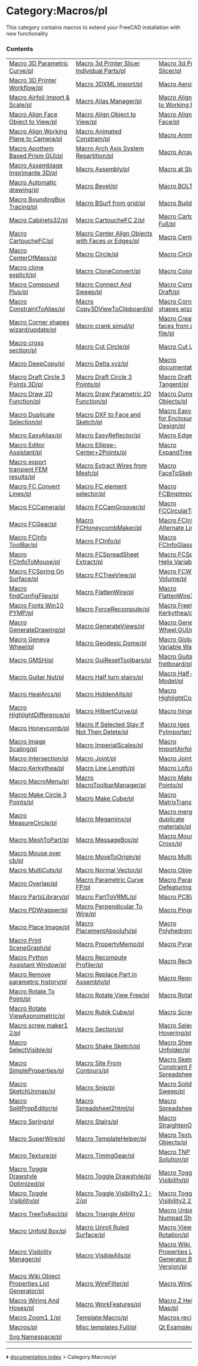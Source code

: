 # Category:Macros/pl
This category contains macros to extend your FreeCAD installation with new functionality

### Contents

|     |     |     |
| --- | --- | --- |
| [Macro 3D Parametric Curve/pl](Macro_3D_Parametric_Curve/pl.md) | [Macro 3d Printer Slicer Individual Parts/pl](Macro_3d_Printer_Slicer_Individual_Parts/pl.md) | [Macro 3d Printer Slicer/pl](Macro_3d_Printer_Slicer/pl.md) |
| [Macro 3D Printer Workflow/pl](Macro_3D_Printer_Workflow/pl.md) | [Macro 3DXML import/pl](Macro_3DXML_import/pl.md) | [Macro AeroFoil/pl](Macro_AeroFoil/pl.md) |
| [Macro Airfoil Import & Scale/pl](Macro_Airfoil_Import_&_Scale/pl.md) | [Macro Alias Manager/pl](Macro_Alias_Manager/pl.md) | [Macro Align Camera to Working Plane/pl](Macro_Align_Camera_to_Working_Plane/pl.md) |
| [Macro Align Face Object to View/pl](Macro_Align_Face_Object_to_View/pl.md) | [Macro Align Object to View/pl](Macro_Align_Object_to_View/pl.md) | [Macro Align View to Face/pl](Macro_Align_View_to_Face/pl.md) |
| [Macro Align Working Plane to Camera/pl](Macro_Align_Working_Plane_to_Camera/pl.md) | [Macro Animated Constrain/pl](Macro_Animated_Constrain/pl.md) | [Macro Animator/pl](Macro_Animator/pl.md) |
| [Macro Apothem Based Prism GUI/pl](Macro_Apothem_Based_Prism_GUI/pl.md) | [Macro Arch Axis System Repartition/pl](Macro_Arch_Axis_System_Repartition/pl.md) | [Macro ArrayCopy/pl](Macro_ArrayCopy/pl.md) |
| [Macro Assemblage Imprimante 3D/pl](Macro_Assemblage_Imprimante_3D/pl.md) | [Macro Assembly/pl](Macro_Assembly/pl.md) | [Macro at Startup/pl](Macro_at_Startup/pl.md) |
| [Macro Automatic drawing/pl](Macro_Automatic_drawing/pl.md) | [Macro Bevel/pl](Macro_Bevel/pl.md) | [Macro BOLTS/pl](Macro_BOLTS/pl.md) |
| [Macro BoundingBox Tracing/pl](Macro_BoundingBox_Tracing/pl.md) | [Macro BSurf from grid/pl](Macro_BSurf_from_grid/pl.md) | [Macro Build Utility/pl](Macro_Build_Utility/pl.md) |
| [Macro Cabinets32/pl](Macro_Cabinets32/pl.md) | [Macro CartoucheFC 2/pl](Macro_CartoucheFC_2/pl.md) | [Macro CartoucheFC Full/pl](Macro_CartoucheFC_Full/pl.md) |
| [Macro CartoucheFC/pl](Macro_CartoucheFC/pl.md) | [Macro Center Align Objects with Faces or Edges/pl](Macro_Center_Align_Objects_with_Faces_or_Edges/pl.md) | [Macro CenterFace/pl](Macro_CenterFace/pl.md) |
| [Macro CenterOfMass/pl](Macro_CenterOfMass/pl.md) | [Macro Circle/pl](Macro_Circle/pl.md) | [Macro CirclePlus/pl](Macro_CirclePlus/pl.md) |
| [Macro clone explicit/pl](Macro_clone_explicit/pl.md) | [Macro CloneConvert/pl](Macro_CloneConvert/pl.md) | [Macro Colorize/pl](Macro_Colorize/pl.md) |
| [Macro Compound Plus/pl](Macro_Compound_Plus/pl.md) | [Macro Connect And Sweep/pl](Macro_Connect_And_Sweep/pl.md) | [Macro Constraint Draft/pl](Macro_Constraint_Draft/pl.md) |
| [Macro ConstraintToAlias/pl](Macro_ConstraintToAlias/pl.md) | [Macro Copy3DViewToClipboard/pl](Macro_Copy3DViewToClipboard/pl.md) | [Macro Corner shapes wizard/pl](Macro_Corner_shapes_wizard/pl.md) |
| [Macro Corner shapes wizard/update/pl](Macro_Corner_shapes_wizard/update/pl.md) | [Macro crank simul/pl](Macro_crank_simul/pl.md) | [Macro Creating faces from a DXF file/pl](Macro_Creating_faces_from_a_DXF_file/pl.md) |
| [Macro cross section/pl](Macro_cross_section/pl.md) | [Macro Cut Circle/pl](Macro_Cut_Circle/pl.md) | [Macro Cut Line/pl](Macro_Cut_Line/pl.md) |
| [Macro DeepCopy/pl](Macro_DeepCopy/pl.md) | [Macro Delta xyz/pl](Macro_Delta_xyz/pl.md) | [Macro documentation/pl](Macro_documentation/pl.md) |
| [Macro Draft Circle 3 Points 3D/pl](Macro_Draft_Circle_3_Points_3D/pl.md) | [Macro Draft Circle 3 Points/pl](Macro_Draft_Circle_3_Points/pl.md) | [Macro Draft Circle Tangent/pl](Macro_Draft_Circle_Tangent/pl.md) |
| [Macro Draw 2D Function/pl](Macro_Draw_2D_Function/pl.md) | [Macro Draw Parametric 2D Function/pl](Macro_Draw_Parametric_2D_Function/pl.md) | [Macro Dump Objects/pl](Macro_Dump_Objects/pl.md) |
| [Macro Duplicate Selection/pl](Macro_Duplicate_Selection/pl.md) | [Macro DXF to Face and Sketch/pl](Macro_DXF_to_Face_and_Sketch/pl.md) | [Macro Easy cutouts for Enclosure Design/pl](Macro_Easy_cutouts_for_Enclosure_Design/pl.md) |
| [Macro EasyAlias/pl](Macro_EasyAlias/pl.md) | [Macro EasyReflector/pl](Macro_EasyReflector/pl.md) | [Macro EdgesToArc/pl](Macro_EdgesToArc/pl.md) |
| [Macro Editor Assistant/pl](Macro_Editor_Assistant/pl.md) | [Macro Ellipse-Center+2Points/pl](Macro_Ellipse-Center+2Points/pl.md) | [Macro ExpandTreeItem/pl](Macro_ExpandTreeItem/pl.md) |
| [Macro export transient FEM results/pl](Macro_export_transient_FEM_results/pl.md) | [Macro Extract Wires from Mesh/pl](Macro_Extract_Wires_from_Mesh/pl.md) | [Macro FaceToSketch/pl](Macro_FaceToSketch/pl.md) |
| [Macro FC Convert Lines/pl](Macro_FC_Convert_Lines/pl.md) | [Macro FC element selector/pl](Macro_FC_element_selector/pl.md) | [Macro FCBmpImport/pl](Macro_FCBmpImport/pl.md) |
| [Macro FCCamera/pl](Macro_FCCamera/pl.md) | [Macro FCCamGroover/pl](Macro_FCCamGroover/pl.md) | [Macro FCCircularText/pl](Macro_FCCircularText/pl.md) |
| [Macro FCGear/pl](Macro_FCGear/pl.md) | [Macro FCHoneycombMaker/pl](Macro_FCHoneycombMaker/pl.md) | [Macro FCInfo Alternate Linux/pl](Macro_FCInfo_Alternate_Linux/pl.md) |
| [Macro FCInfo ToolBar/pl](Macro_FCInfo_ToolBar/pl.md) | [Macro FCInfo/pl](Macro_FCInfo/pl.md) | [Macro FCInfoGlass/pl](Macro_FCInfoGlass/pl.md) |
| [Macro FCInfoToMouse/pl](Macro_FCInfoToMouse/pl.md) | [Macro FCSpreadSheet Extract/pl](Macro_FCSpreadSheet_Extract/pl.md) | [Macro FCSpring Helix Variable/pl](Macro_FCSpring_Helix_Variable/pl.md) |
| [Macro FCSpring On Surface/pl](Macro_FCSpring_On_Surface/pl.md) | [Macro FCTreeView/pl](Macro_FCTreeView/pl.md) | [Macro FCWire To Volume/pl](Macro_FCWire_To_Volume/pl.md) |
| [Macro findConfigFiles/pl](Macro_findConfigFiles/pl.md) | [Macro FlattenWire/pl](Macro_FlattenWire/pl.md) | [Macro FlattenWire3Points/pl](Macro_FlattenWire3Points/pl.md) |
| [Macro Fonts Win10 PYMP/pl](Macro_Fonts_Win10_PYMP/pl.md) | [Macro ForceRecompute/pl](Macro_ForceRecompute/pl.md) | [Macro FreeCAD to Kerkythea/pl](Macro_FreeCAD_to_Kerkythea/pl.md) |
| [Macro GenerateDrawing/pl](Macro_GenerateDrawing/pl.md) | [Macro GenerateViews/pl](Macro_GenerateViews/pl.md) | [Macro Geneva Wheel GUI/pl](Macro_Geneva_Wheel_GUI/pl.md) |
| [Macro Geneva Wheel/pl](Macro_Geneva_Wheel/pl.md) | [Macro Geodesic Dome/pl](Macro_Geodesic_Dome/pl.md) | [Macro Global Variable Watcher/pl](Macro_Global_Variable_Watcher/pl.md) |
| [Macro GMSH/pl](Macro_GMSH/pl.md) | [Macro GuiResetToolbars/pl](Macro_GuiResetToolbars/pl.md) | [Macro Guitar fretboard/pl](Macro_Guitar_fretboard/pl.md) |
| [Macro Guitar Nut/pl](Macro_Guitar_Nut/pl.md) | [Macro Half turn stairs/pl](Macro_Half_turn_stairs/pl.md) | [Macro Half-Hull Model/pl](Macro_Half-Hull_Model/pl.md) |
| [Macro HealArcs/pl](Macro_HealArcs/pl.md) | [Macro HiddenAlls/pl](Macro_HiddenAlls/pl.md) | [Macro HighlightCommon/pl](Macro_HighlightCommon/pl.md) |
| [Macro HighlightDifference/pl](Macro_HighlightDifference/pl.md) | [Macro HilbertCurve/pl](Macro_HilbertCurve/pl.md) | [Macro hinge/pl](Macro_hinge/pl.md) |
| [Macro Honeycomb/pl](Macro_Honeycomb/pl.md) | [Macro If Selected Stay If Not Then Delete/pl](Macro_If_Selected_Stay_If_Not_Then_Delete/pl.md) | [Macro Iges PyImporter/pl](Macro_Iges_PyImporter/pl.md) |
| [Macro Image Scaling/pl](Macro_Image_Scaling/pl.md) | [Macro ImperialScales/pl](Macro_ImperialScales/pl.md) | [Macro ImportAirfoil/pl](Macro_ImportAirfoil/pl.md) |
| [Macro Intersection/pl](Macro_Intersection/pl.md) | [Macro Joint/pl](Macro_Joint/pl.md) | [Macro JointWire/pl](Macro_JointWire/pl.md) |
| [Macro Kerkythea/pl](Macro_Kerkythea/pl.md) | [Macro Line Length/pl](Macro_Line_Length/pl.md) | [Macro Loft/pl](Macro_Loft/pl.md) |
| [Macro MacroMenu/pl](Macro_MacroMenu/pl.md) | [Macro MacroToolbarManager/pl](Macro_MacroToolbarManager/pl.md) | [Macro Make Arc 3 Points/pl](Macro_Make_Arc_3_Points/pl.md) |
| [Macro Make Circle 3 Points/pl](Macro_Make_Circle_3_Points/pl.md) | [Macro Make Cube/pl](Macro_Make_Cube/pl.md) | [Macro MatrixTransform/pl](Macro_MatrixTransform/pl.md) |
| [Macro MeasureCircle/pl](Macro_MeasureCircle/pl.md) | [Macro Megaminx/pl](Macro_Megaminx/pl.md) | [Macro merge duplicate materials/pl](Macro_merge_duplicate_materials/pl.md) |
| [Macro MeshToPart/pl](Macro_MeshToPart/pl.md) | [Macro MessageBox/pl](Macro_MessageBox/pl.md) | [Macro Mouse Cross/pl](Macro_Mouse_Cross/pl.md) |
| [Macro Mouse over cb/pl](Macro_Mouse_over_cb/pl.md) | [Macro MoveToOrigin/pl](Macro_MoveToOrigin/pl.md) | [Macro MultiCopy/pl](Macro_MultiCopy/pl.md) |
| [Macro MultiCuts/pl](Macro_MultiCuts/pl.md) | [Macro Normal Vector/pl](Macro_Normal_Vector/pl.md) | [Macro ObjectInfo/pl](Macro_ObjectInfo/pl.md) |
| [Macro Overlap/pl](Macro_Overlap/pl.md) | [Macro Parametric Curve FP/pl](Macro_Parametric_Curve_FP/pl.md) | [Macro Parametric Defeaturing/pl](Macro_Parametric_Defeaturing/pl.md) |
| [Macro PartsLibrary/pl](Macro_PartsLibrary/pl.md) | [Macro PartToVRML/pl](Macro_PartToVRML/pl.md) | [Macro PCBWay/pl](Macro_PCBWay/pl.md) |
| [Macro PDWrapper/pl](Macro_PDWrapper/pl.md) | [Macro Perpendicular To Wire/pl](Macro_Perpendicular_To_Wire/pl.md) | [Macro Pinger/pl](Macro_Pinger/pl.md) |
| [Macro Place Image/pl](Macro_Place_Image/pl.md) | [Macro PlacementAbsolufy/pl](Macro_PlacementAbsolufy/pl.md) | [Macro Polyhedrons/pl](Macro_Polyhedrons/pl.md) |
| [Macro Print SceneGraph/pl](Macro_Print_SceneGraph/pl.md) | [Macro PropertyMemo/pl](Macro_PropertyMemo/pl.md) | [Macro Pyramid/pl](Macro_Pyramid/pl.md) |
| [Macro Python Assistant Window/pl](Macro_Python_Assistant_Window/pl.md) | [Macro Recompute Profiler/pl](Macro_Recompute_Profiler/pl.md) | [Macro Rectellipse/pl](Macro_Rectellipse/pl.md) |
| [Macro Remove parametric history/pl](Macro_Remove_parametric_history/pl.md) | [Macro Replace Part in Assembly/pl](Macro_Replace_Part_in_Assembly/pl.md) | [Macro Repro Wire/pl](Macro_Repro_Wire/pl.md) |
| [Macro Rotate To Point/pl](Macro_Rotate_To_Point/pl.md) | [Macro Rotate View Free/pl](Macro_Rotate_View_Free/pl.md) | [Macro Rotate View/pl](Macro_Rotate_View/pl.md) |
| [Macro Rotate ViewAxonometric/pl](Macro_Rotate_ViewAxonometric/pl.md) | [Macro Rubik Cube/pl](Macro_Rubik_Cube/pl.md) | [Macro Screen Wiki/pl](Macro_Screen_Wiki/pl.md) |
| [Macro screw maker1 2/pl](Macro_screw_maker1_2/pl.md) | [Macro Section/pl](Macro_Section/pl.md) | [Macro Select Hovering/pl](Macro_Select_Hovering/pl.md) |
| [Macro SelectVisible/pl](Macro_SelectVisible/pl.md) | [Macro Shake Sketch/pl](Macro_Shake_Sketch/pl.md) | [Macro Sheet Metal Unfolder/pl](Macro_Sheet_Metal_Unfolder/pl.md) |
| [Macro SimpleProperties/pl](Macro_SimpleProperties/pl.md) | [Macro Site From Contours/pl](Macro_Site_From_Contours/pl.md) | [Macro Sketch Constraint From Spreadsheet/pl](Macro_Sketch_Constraint_From_Spreadsheet/pl.md) |
| [Macro SketchUnmap/pl](Macro_SketchUnmap/pl.md) | [Macro Snip/pl](Macro_Snip/pl.md) | [Macro Solid Sweep/pl](Macro_Solid_Sweep/pl.md) |
| [Macro SplitPropEditor/pl](Macro_SplitPropEditor/pl.md) | [Macro Spreadsheet2html/pl](Macro_Spreadsheet2html/pl.md) | [Macro SpreadsheetTools/pl](Macro_SpreadsheetTools/pl.md) |
| [Macro Spring/pl](Macro_Spring/pl.md) | [Macro Stairs/pl](Macro_Stairs/pl.md) | [Macro StraightenObject/pl](Macro_StraightenObject/pl.md) |
| [Macro SuperWire/pl](Macro_SuperWire/pl.md) | [Macro TemplateHelper/pl](Macro_TemplateHelper/pl.md) | [Macro Texture Objects/pl](Macro_Texture_Objects/pl.md) |
| [Macro Texture/pl](Macro_Texture/pl.md) | [Macro TimingGear/pl](Macro_TimingGear/pl.md) | [Macro TNP Solution/pl](Macro_TNP_Solution/pl.md) |
| [Macro Toggle Drawstyle Optimized/pl](Macro_Toggle_Drawstyle_Optimized/pl.md) | [Macro Toggle Drawstyle/pl](Macro_Toggle_Drawstyle/pl.md) | [Macro Toggle Panels Visibility/pl](Macro_Toggle_Panels_Visibility/pl.md) |
| [Macro Toggle Visibility/pl](Macro_Toggle_Visibility/pl.md) | [Macro Toggle Visibility2 1-2/pl](Macro_Toggle_Visibility2_1-2/pl.md) | [Macro Toggle Visibility2 2-2/pl](Macro_Toggle_Visibility2_2-2/pl.md) |
| [Macro TreeToAscii/pl](Macro_TreeToAscii/pl.md) | [Macro Triangle AH/pl](Macro_Triangle_AH/pl.md) | [Macro Unbind Numpad Shortcuts/pl](Macro_Unbind_Numpad_Shortcuts/pl.md) |
| [Macro Unfold Box/pl](Macro_Unfold_Box/pl.md) | [Macro Unroll Ruled Surface/pl](Macro_Unroll_Ruled_Surface/pl.md) | [Macro View Rotation/pl](Macro_View_Rotation/pl.md) |
| [Macro Visibility Manager/pl](Macro_Visibility_Manager/pl.md) | [Macro VisibleAlls/pl](Macro_VisibleAlls/pl.md) | [Macro Wiki Object Properties List Generator Basic Version/pl](Macro_Wiki_Object_Properties_List_Generator_Basic_Version/pl.md) |
| [Macro Wiki Object Properties List Generator/pl](Macro_Wiki_Object_Properties_List_Generator/pl.md) | [Macro WireFilter/pl](Macro_WireFilter/pl.md) | [Macro WireXYZ/pl](Macro_WireXYZ/pl.md) |
| [Macro Wiring And Hoses/pl](Macro_Wiring_And_Hoses/pl.md) | [Macro WorkFeatures/pl](Macro_WorkFeatures/pl.md) | [Macro Z Height Map/pl](Macro_Z_Height_Map/pl.md) |
| [Macro Zoom1 1/pl](Macro_Zoom1_1/pl.md) | [Template:Macro/pl](Template_Macro/pl.md) | [Macros recipes/pl](Macros_recipes/pl.md) |
| [Macros/pl](Macros/pl.md) | [Misc templates Full/pl](Misc_templates_Full/pl.md) | [Qt Example/pl](Qt_Example/pl.md) |
| [Svg Namespace/pl](Svg_Namespace/pl.md) |



---
⏵ [documentation index](../README.md) > Category:Macros/pl
